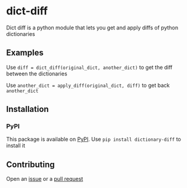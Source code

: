 # dict-diff
Dict diff is a python module that lets you get and apply diffs of python dictionaries

## Examples
Use `diff = dict_diff(original_dict, another_dict)` to get the diff between the dictionaries

Use `another_dict = apply_diff(original_dict, diff)` to get back `another_dict`

## Installation

### PyPI
This package is available on [PyPI](https://pypi.org/project/dictionary-diff/). Use `pip install dictionary-diff` to install it

## Contributing
Open an [issue](https://github.com/JanLukasGithub/dict-diff/issues) or a [pull request](https://github.com/JanLukasGithub/dict-diff/pulls)
